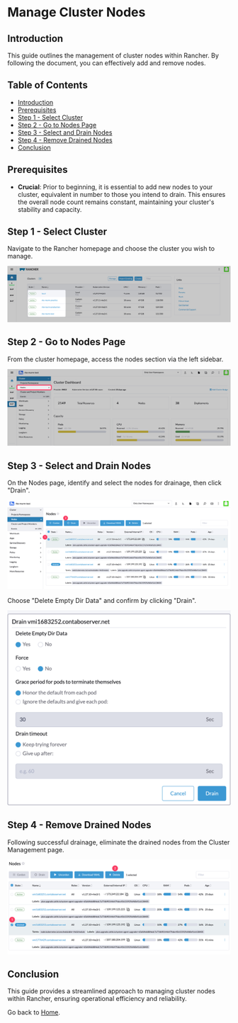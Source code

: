 # Manage Cluster Nodes

## Introduction

This guide outlines the management of cluster nodes within Rancher. By following the document, you can effectively add and remove nodes.

## Table of Contents

- [Introduction](#introduction)
- [Prerequisites](#prerequisites)
- [Step 1 - Select Cluster](#step-1---select-cluster)
- [Step 2 - Go to Nodes Page](#step-2---go-to-nodes-page)
- [Step 3 - Select and Drain Nodes](#step-3---select-and-drain-nodes)
- [Step 4 - Remove Drained Nodes](#step-4---remove-drained-nodes)
- [Conclusion](#conclusion)

## Prerequisites

- **Crucial**: Prior to beginning, it is essential to add new nodes to your cluster, equivalent in number to those you intend to drain. This ensures the overall node count remains constant, maintaining your cluster's stability and capacity.

## Step 1 - Select Cluster

Navigate to the Rancher homepage and choose the cluster you wish to manage.

![Selecting a Cluster in Rancher](./assets/images/rancher-cluster-selection.png)

## Step 2 - Go to Nodes Page

From the cluster homepage, access the nodes section via the left sidebar.

![Accessing Nodes Page](./assets/images/rancher-go-to-nodes-page.png)

## Step 3 - Select and Drain Nodes

On the Nodes page, identify and select the nodes for drainage, then click "Drain".

![Selecting Nodes for Drainage](./assets/images/rancher-select-and-drain-nodes.png)

Choose "Delete Empty Dir Data" and confirm by clicking "Drain".

![Configuring Drainage Options](./assets/images/rancher-drain-config.png)

## Step 4 - Remove Drained Nodes

Following successful drainage, eliminate the drained nodes from the Cluster Management page.

![Removing Drained Nodes from Management](./assets/images/rancher-removed-drained-node.png)

## Conclusion

This guide provides a streamlined approach to managing cluster nodes within Rancher, ensuring operational efficiency and reliability.

Go back to [Home](../README.md).
